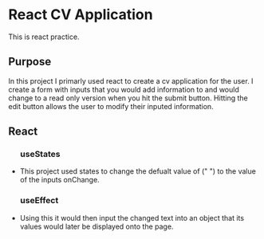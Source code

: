 # React CV Application

This is react practice.

<h2>Purpose</h2>
In this project I primarly used react to create a cv application for the user. I create a form with inputs that you would add information to and would change to a read only version
when you hit the submit button. Hitting the edit button allows the user to modify their inputed information.

<h2>React</h2>
<ul>
  <h3>useStates</h3>
    <li>This project used states to change the defualt value of (" ") to the value of the inputs onChange.</li>
  <h3>useEffect</h3>
    <li>Using this it would then input the changed text into an object that its values would later be displayed onto the page.</li>
</ul>
